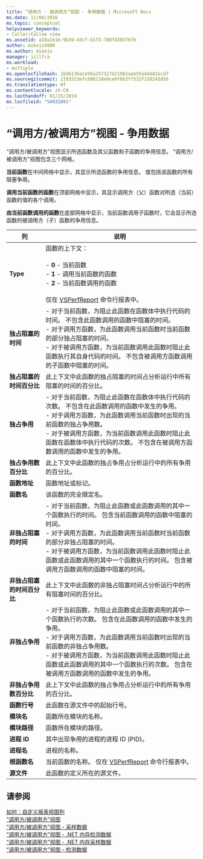 ```yaml
---
title: “调用方 - 被调用方”视图 - 争用数据 | Microsoft Docs
ms.date: 11/04/2016
ms.topic: conceptual
helpviewer_keywords:
- Caller/Callee view
ms.assetid: a18a1b1b-9b39-43c7-b1f3-708fd20376f6
author: mikejo5000
ms.author: mikejo
manager: jillfra
ms.workload:
- multiple
ms.openlocfilehash: 1bdb13bace56a257327d21981aab55e44d42ecd7
ms.sourcegitcommit: 2193323efc608118e0ce6f6b2ff532f158245d56
ms.translationtype: HT
ms.contentlocale: zh-CN
ms.lasthandoff: 01/25/2019
ms.locfileid: "54932891"
---
```

# <a name="callercallee-view----contention-data"></a>“调用方/被调用方”视图 - 争用数据
“调用方/被调用方”视图显示所选函数及其父函数和子函数的争用信息。 “调用方/被调用方”视图包含三个网格。  
  
 **当前函数**在中间网格中显示，其显示所选函数的争用信息。 值包括该函数的所有阻塞争用。  
  
 **调用当前函数的函数**在顶部网格中显示，其显示调用方（父）函数对所选（当前）函数的值的各个调用。  
  
 **由当前函数调用的函数**在底部网格中显示，当前函数调用子函数时，它会显示所选函数的被调用方（子）函数的争用信息。  
  
|列|说明|  
|------------|-----------------|  
|**Type**|函数的上下文：<br /><br /> -   **0** - 当前函数<br />-   **1** - 调用当前函数的函数<br />-   **2** - 当前函数调用的函数<br /><br /> 仅在 [VSPerfReport](../profiling/vsperfreport.md) 命令行报表中。|  
|**独占阻塞的时间**|-   对于当前函数，为阻止此函数在函数体中执行代码的时间。 不包含此函数调用的函数中阻塞的时间。<br />-   对于调用方函数，为此函数调用当前函数时当前函数的部分独占阻塞的时间。<br />-   对于被调用方函数，为当前函数调用此函数时阻止此函数执行其自身代码的时间。 不包含被调用方函数调用的子函数中阻塞的时间。|  
|**独占阻塞的时间百分比**|此上下文中此函数的独占阻塞的时间占分析运行中所有阻塞的时间的百分比。|  
|**独占争用**|-   对于当前函数，为阻止此函数在函数体中执行代码的次数。 不包含在此函数调用的函数中发生的争用。<br />-   对于调用方函数，为此函数调用当前函数时出现的当前函数的独占争用数。<br />-   对于被调用方函数，为当前函数调用此函数时阻止此函数在函数体中执行代码的次数。 不包含在被调用方函数调用的函数中发生的争用。|  
|**独占争用数百分比**|此上下文中此函数的独占争用占分析运行中的所有争用的百分比。|  
|**函数地址**|函数地址或标记。|  
|**函数名**|该函数的完全限定名。|  
|**非独占阻塞的时间**|- 对于当前函数，为阻止此函数或此函数调用的其中一个函数执行的时间。 包含当前函数调用的函数中阻塞的时间。<br />- 对于调用方函数，为此函数调用当前函数时当前函数的部分非独占阻塞的时间。<br />- 对于被调用方函数，为当前函数调用此函数时阻止此函数或此函数调用的其中一个函数执行的时间。 包含被调用方函数调用的函数中阻塞的时间。|  
|**非独占阻塞的时间百分比**|此上下文中此函数的非独占阻塞时间占分析运行中的所有阻塞时间的百分比。|  
|**非独占争用**|- 对于当前函数，为阻止此函数或此函数调用的其中一个函数执行的次数。 包含在此函数调用的函数中发生的争用。<br />- 对于调用方函数，为此函数调用当前函数时出现的当前函数的非独占争用数。<br />- 对于被调用方函数，为当前函数调用此函数时阻止此函数或此函数调用的其中一个函数执行的次数。 包含在被调用方函数调用的函数中发生的争用。|  
|**非独占争用数百分比**|此上下文中此函数的独占争用占分析运行中的所有争用的百分比。|  
|**函数行号**|此函数在源文件中的起始行号。|  
|**模块名**|函数所在模块的名称。|  
|**模块路径**|函数所在模块的路径。|  
|**进程 ID**|其中出现争用的进程的进程 ID (PID)。|  
|**进程名**|进程的名称。|  
|**根函数名**|当前函数的名称。 仅在 [VSPerfReport](../profiling/vsperfreport.md) 命令行报表中。|  
|**源文件**|此函数的定义所在的源文件。|  
  
## <a name="see-also"></a>请参阅  
 [如何：自定义报表视图列](../profiling/how-to-customize-report-view-columns.md)   
 [“调用方/被调用方”视图](../profiling/caller-callee-view.md)   
 [“调用方/被调用方”视图 - 采样数据](../profiling/caller-callee-view-sampling-data.md)   
 [“调用方/被调用方”视图 - .NET 内存检测数据](../profiling/caller-callee-view-net-memory-instrumentation-data.md)   
 [“调用方/被调用方”视图 - .NET 内存采样数据](../profiling/caller-callee-view-dotnet-memory-sampling-data.md)   
 [“调用方/被调用方”视图 - 检测数据](../profiling/caller-callee-view-instrumentation-data.md)